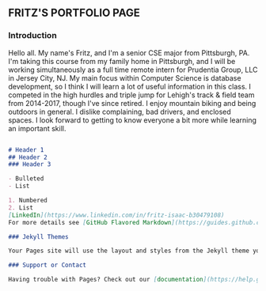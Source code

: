 ## FRITZ'S PORTFOLIO PAGE

### Introduction

Hello all.  My name's Fritz, and I'm a senior CSE major from Pittsburgh, PA.  I'm taking this course from my family home in Pittsburgh, and I will be working simultaneously as a full time remote intern for Prudentia Group, LLC in Jersey City, NJ.  My main focus within Computer Science is database development, so I think I will learn a lot of useful information in this class.  I competed in the high hurdles and triple jump for Lehigh's track & field team from 2014-2017, though I've since retired.  I enjoy mountain biking and being outdoors in general.  I dislike complaining, bad drivers, and enclosed spaces.  I look forward to getting to know everyone a bit more while learning an important skill.

```markdown

# Header 1
## Header 2
### Header 3

- Bulleted
- List

1. Numbered
2. List
[LinkedIn](https://www.linkedin.com/in/fritz-isaac-b30479108)
For more details see [GitHub Flavored Markdown](https://guides.github.com/features/mastering-markdown/).

### Jekyll Themes

Your Pages site will use the layout and styles from the Jekyll theme you have selected in your [repository settings](https://github.com/fritzisaac/fritzisaac.github.io/settings). The name of this theme is saved in the Jekyll `_config.yml` configuration file.

### Support or Contact

Having trouble with Pages? Check out our [documentation](https://help.github.com/categories/github-pages-basics/) or [contact support](https://github.com/contact) and we’ll help you sort it out.
